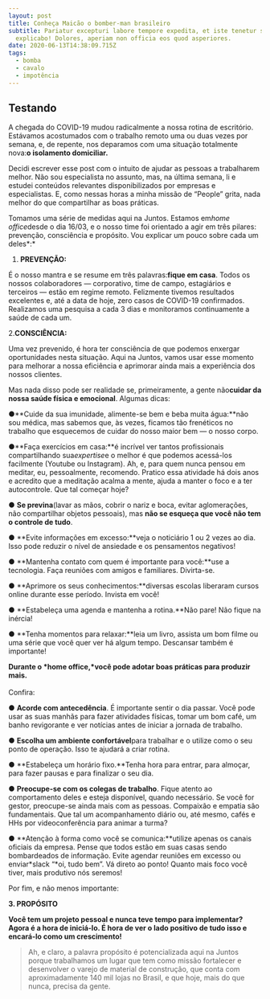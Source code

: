 ```yaml
---
layout: post
title: Conheça Maicão o bomber-man brasileiro
subtitle: Pariatur excepturi labore tempore expedita, et iste tenetur suscipit
  explicabo! Dolores, aperiam non officia eos quod asperiores.
date: 2020-06-13T14:38:09.715Z
tags:
  - bomba
  - cavalo
  - impotência
---
```

## Testando

A chegada do COVID-19 mudou radicalmente a nossa rotina de escritório. Estávamos acostumados com o trabalho remoto uma ou duas vezes por semana, e, de repente, nos deparamos com uma situação totalmente nova:**o isolamento domiciliar.**

Decidi escrever esse post com o intuito de ajudar as pessoas a trabalharem melhor. Não sou especialista no assunto, mas, na última semana, li e estudei conteúdos relevantes disponibilizados por empresas e especialistas. E, como nessas horas a minha missão de “People” grita, nada melhor do que compartilhar as boas práticas.

Tomamos uma série de medidas aqui na Juntos. Estamos em*home office*desde o dia 16/03, e o nosso time foi orientado a agir em três pilares: prevenção, consciência e propósito. Vou explicar um pouco sobre cada um deles*:*

1. **PREVENÇÃO:**

É o nosso mantra e se resume em três palavras:**fique em casa**. Todos os nossos colaboradores — corporativo, time de campo, estagiários e terceiros — estão em regime remoto. Felizmente tivemos resultados excelentes e, até a data de hoje, zero casos de COVID-19 confirmados. Realizamos uma pesquisa a cada 3 dias e monitoramos continuamente a saúde de cada um.

2.**CONSCIÊNCIA:**

Uma vez prevenido, é hora ter consciência de que podemos enxergar oportunidades nesta situação. Aqui na Juntos, vamos usar esse momento para melhorar a nossa eficiência e aprimorar ainda mais a experiência dos nossos clientes.

Mas nada disso pode ser realidade se, primeiramente, a gente não**cuidar da nossa saúde física e emocional**. Algumas dicas:

●**Cuide da sua imunidade, alimente-se bem e beba muita água:**não sou médica, mas sabemos que, às vezes, ficamos tão frenéticos no trabalho que esquecemos de cuidar do nosso maior bem — o nosso corpo.

●**Faça exercícios em casa:**é incrível ver tantos profissionais compartilhando sua*expertise*e o melhor é que podemos acessá-los facilmente (Youtube ou Instagram). Ah, e, para quem nunca pensou em meditar, eu, pessoalmente, recomendo. Pratico essa atividade há dois anos e acredito que a meditação acalma a mente, ajuda a manter o foco e a ter autocontrole. Que tal começar hoje?

● **Se previna**(lavar as mãos, cobrir o nariz e boca, evitar aglomerações, não compartilhar objetos pessoais), mas **não se esqueça que você não tem o controle de tudo**.

● **Evite informações em excesso:**veja o noticiário 1 ou 2 vezes ao dia. Isso pode reduzir o nível de ansiedade e os pensamentos negativos!

● **Mantenha contato com quem é importante para você:**use a tecnologia. Faça reuniões com amigos e familiares. Divirta-se.

● **Aprimore os seus conhecimentos:**diversas escolas liberaram cursos online durante esse período. Invista em você!

● **Estabeleça uma agenda e mantenha a rotina.**Não pare! Não fique na inércia!

● **Tenha momentos para relaxar:**leia um livro, assista um bom filme ou uma série que você quer ver há algum tempo. Descansar também é importante!

**Durante o *home office,*você pode adotar boas práticas para produzir mais.**\
\
Confira:

● **Acorde com antecedência**. É importante sentir o dia passar. Você pode usar as suas manhãs para fazer atividades físicas, tomar um bom café, um banho revigorante e ver notícias antes de iniciar a jornada de trabalho.

● **Escolha um ambiente confortável**para trabalhar e o utilize como o seu ponto de operação. Isso te ajudará a criar rotina.

● **Estabeleça um horário fixo.**Tenha hora para entrar, para almoçar, para fazer pausas e para finalizar o seu dia.

● **Preocupe-se com os colegas de trabalho**. Fique atento ao comportamento deles e esteja disponível, quando necessário. Se você for gestor, preocupe-se ainda mais com as pessoas. Compaixão e empatia são fundamentais. Que tal um acompanhamento diário ou, até mesmo, cafés e HHs por videoconferência para animar a turma?

● **Atenção à forma como você se comunica:**utilize apenas os canais oficiais da empresa. Pense que todos estão em suas casas sendo bombardeados de informação. Evite agendar reuniões em excesso ou enviar*slack “*oi, tudo bem”. Vá direto ao ponto! Quanto mais foco você tiver, mais produtivo nós seremos!

Por fim, e não menos importante:

**3. PROPÓSITO**

**Você tem um projeto pessoal e nunca teve tempo para implementar? Agora é a hora de iniciá-lo. É hora de ver o lado positivo de tudo isso e encará-lo como um crescimento!**

> Ah, e claro, a palavra propósito é potencializada aqui na Juntos porque trabalhamos um lugar que tem como missão fortalecer e desenvolver o varejo de material de construção, que conta com aproximadamente 140 mil lojas no Brasil, e que hoje, mais do que nunca, precisa da gente.